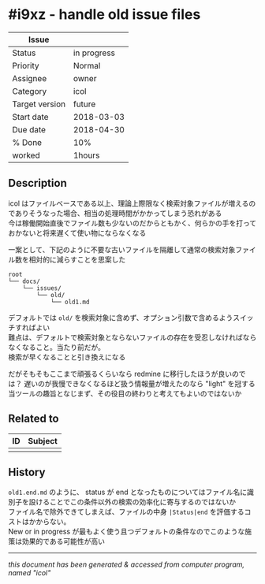 # #i9xz - handle old issue files

|**Issue**||
|---|---|
|Status|in progress<!-- any of "new", "in progress", "end" http://redmine.jp/tech_note/issue_statuses/ -->|
|Priority|Normal<!-- "high" or "normal" or "low"-->|
|Assignee|owner<!-- your name -->|
|Category|icol<!-- optional -->|
|Target version|future<!-- optional, any of git tags recommended -->|
|Start date|2018-03-03|
|Due date|2018-04-30|
|% Done|10%|
|worked|1hours|

## Description

icol はファイルベースである以上、理論上際限なく検索対象ファイルが増えるのでありそうなった場合、相当の処理時間がかかってしまう恐れがある  
今は稼働開始直後でファイル数も少ないのだからともかく、何らかの手を打っておかないと将来遅くて使い物にならなくなる  

一案として、下記のように不要な古いファイルを隔離して通常の検索対象ファイル数を相対的に減らすことを思案した

```
root
└── docs/
    └── issues/
        └── old/
            └── old1.md
```

デフォルトでは `old/` を検索対象に含めず、オプション引数で含めるようスイッチすればよい  
難点は、デフォルトで検索対象とならないファイルの存在を受忍しなければならなくなること。当たり前だが。  
検索が早くなることと引き換えになる

だがそもそもここまで頑張るくらいなら redmine に移行したほうが良いのでは？
遅いのが我慢できなくなるほど扱う情報量が増えたのなら "light" を冠する当ツールの趣旨となじまず、その役目の終わりと考えてもよいのではないか

## Related to

|**ID**|**Subject**|
|---|---|
|||<!--OTHER_ISSUE;;-->

## History

`old1.end.md` のように、 status が end となったものについてはファイル名に識別子を設けることでこの条件以外の検索の効率化に寄与するのではないか  
ファイル名で除外できてしまえば、ファイルの中身 `|Status|end` を評価するコストはかからない。  
New or in progress が最もよく使う且つデフォルトの条件なのでこのような施策は効果的である可能性が高い  

---
*this document has been generated & accessed from computer program, named "icol"*
